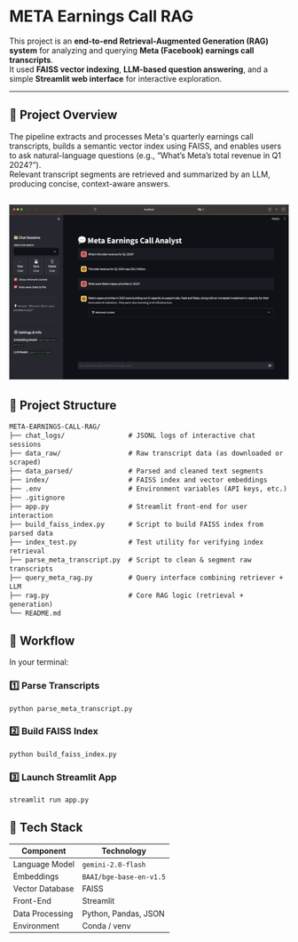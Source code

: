 # META Earnings Call RAG

This project is an **end-to-end Retrieval-Augmented Generation (RAG) system** for analyzing and querying **Meta (Facebook) earnings call transcripts**.  
It used **FAISS vector indexing**, **LLM-based question answering**, and a simple **Streamlit web interface** for interactive exploration.

---

## 🧠 Project Overview

The pipeline extracts and processes Meta's quarterly earnings call transcripts, builds a semantic vector index using FAISS, and enables users to ask natural-language questions (e.g., “What’s Meta’s total revenue in Q1 2024?”).  
Relevant transcript segments are retrieved and summarized by an LLM, producing concise, context-aware answers.

![alt text](<Earnings call analyst.png>)
---

## 📂 Project Structure
```
META-EARNINGS-CALL-RAG/
├── chat_logs/                # JSONL logs of interactive chat sessions
├── data_raw/                 # Raw transcript data (as downloaded or scraped)
├── data_parsed/              # Parsed and cleaned text segments
├── index/                    # FAISS index and vector embeddings
├── .env                      # Environment variables (API keys, etc.)
├── .gitignore
├── app.py                    # Streamlit front-end for user interaction
├── build_faiss_index.py      # Script to build FAISS index from parsed data
├── index_test.py             # Test utility for verifying index retrieval
├── parse_meta_transcript.py  # Script to clean & segment raw transcripts
├── query_meta_rag.py         # Query interface combining retriever + LLM
├── rag.py                    # Core RAG logic (retrieval + generation)
└── README.md
```
## 🧩 Workflow
In your terminal:
### 1️⃣ Parse Transcripts
```
python parse_meta_transcript.py
```
### 2️⃣ Build FAISS Index
```
python build_faiss_index.py
```
### 3️⃣ Launch Streamlit App
```
streamlit run app.py
```

## 🧰 Tech Stack

| Component | Technology |
|------------|-------------|
| Language Model | `gemini-2.0-flash` |
| Embeddings | `BAAI/bge-base-en-v1.5` |
| Vector Database | FAISS |
| Front-End | Streamlit |
| Data Processing | Python, Pandas, JSON |
| Environment | Conda / venv |